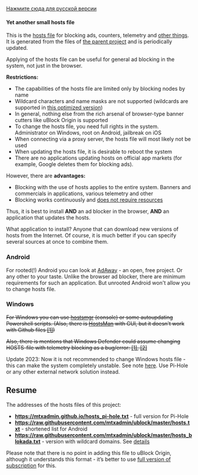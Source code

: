 [Нажмите сюда для русской версии](hosts_file_ru.md)

#### Yet another small hosts file

This is the [hosts file](https://en.wikipedia.org/wiki/Hosts_(file)) for blocking ads, counters, telemetry and [other things](policy_en.md). It is generated from the files of [the parent project](../README_en.md) and is periodically updated.

Applying of the hosts file can be useful for general ad blocking in the system, not just in the browser.

**Restrictions:**
- The capabilities of the hosts file are limited only by blocking nodes by name
- Wildcard characters and name masks are not supported (wildcards are supported in [this optimized version](https://github.com/mtxadmin/ublock/blob/master/docs/hosts_file_blokada_en.md))
- In general, nothing else from the rich arsenal of browser-type banner cutters like uBlock Origin is supported
- To change the hosts file, you need full rights in the system. Administrator on Windows, root on Android, jailbreak on iOS
- When connecting via a proxy server, the hosts file will most likely not be used
- When updating the hosts file, it is desirable to reboot the system
- There are no applications updating hosts on official app markets (for example, Google deletes them for blocking ads).

However, there are **advantages:**
- Blocking with the use of hosts applies to the entire system. Banners and commercials in applications, various telemetry and other
- Blocking works continuously and [does not require resources](hosts_file_performance_en.md)

Thus, it is best to install **AND** an ad blocker in the browser, **AND** an application that updates the hosts.

What application to install? Anyone that can download new versions of hosts from the Internet. Of course, it is much better if you can specify several sources at once to combine them. 

### Android

For rooted(!) Android you can look at [AdAway](https://github.com/AdAway/AdAway) - an open, free project. Or any other to your taste. Unlike the browser ad blocker, there are minimum requirements for such an application. But unrooted Android won't allow you to change hosts file.

### Windows

~~For Windows you can use [hostsmgr](https://github.com/henrypp/hostsmgr) (console) or some autoupdating Powershell scripts. (Also, there is [HostsMan](http://www.abelhadigital.com/hostsman/) with GUI, but it doesn't work with Github files [[1]](https://github.com/crazy-max/WindowsSpyBlocker/issues/103))~~

~~Also, there is mentions that Windows Defender could assume changing HOSTS-file with telemetry blocking as a bug/error: [[1]](https://www.bleepingcomputer.com/news/microsoft/windows-10-hosts-file-blocking-telemetry-is-now-flagged-as-a-risk/), [[2]](https://windowsreport.com/windows-hosts-file-modification-bug/)~~

Update 2023: Now it is not recommended to change Windows hosts file - this can make the system completely unstable. See note [here](https://github.com/mtxadmin/ublock/blob/master/docs/hosts_file_performance_en.md). Use Pi-Hole or any other external network solution instead.

## Resume

The addresses of the hosts files of this project:

- **https://mtxadmin.github.io/hosts_pi-hole.txt** - full version for Pi-Hole
- **https://raw.githubusercontent.com/mtxadmin/ublock/master/hosts.txt** - shortened list for Android
- **https://raw.githubusercontent.com/mtxadmin/ublock/master/hosts_blokada.txt** - version with wildcard domains. See [details](https://github.com/mtxadmin/ublock/blob/master/docs/hosts_file_blokada_en.md)

Please note that there is no point in adding this file to uBlock Origin, although it understands this format - it’s better to use [full version of subscription](../README.md) for this.
